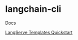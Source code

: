 # langchain-cli

[Docs](https://github.com/langchain-ai/langchain/blob/master/libs/cli/DOCS.md)

[LangServe Templates Quickstart](https://github.com/langchain-ai/langchain/blob/master/templates/README.md)

